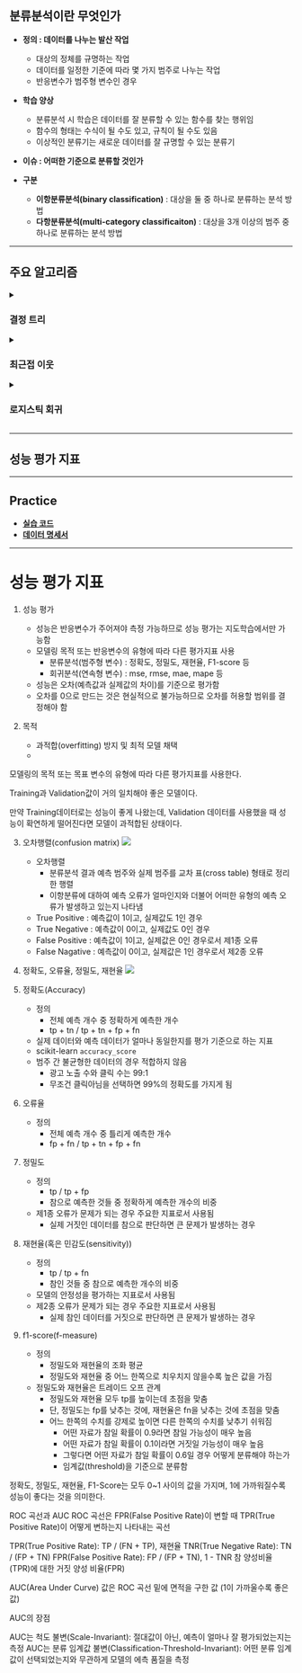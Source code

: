 ## 분류분석이란 무엇인가

- **정의 : 데이터를 나누는 발산 작업**
    - 대상의 정체를 규명하는 작업
    - 데이터를 일정한 기준에 따라 몇 가지 범주로 나누는 작업
    - 반응변수가 범주형 변수인 경우

- **학습 양상**
    - 분류분석 시 학습은 데이터를 잘 분류할 수 있는 함수를 찾는 행위임
    - 함수의 형태는 수식이 될 수도 있고, 규칙이 될 수도 있음
    - 이상적인 분류기는 새로운 데이터를 잘 규명할 수 있는 분류기

- **이슈 : 어떠한 기준으로 분류할 것인가** 

- **구분**
    - **이항분류분석(binary classification)** : 대상을 둘 중 하나로 분류하는 분석 방법
    - **다항분류분석(multi-category classificaiton)** : 대상을 3개 이상의 범주 중 하나로 분류하는 분석 방법

---

## 주요 알고리즘

<details><summary><h3>결정 트리</h3></summary>

- **정의 : 데이터에 내재된 규칙을 발견하여 수형도 기반의 분류 규칙을 세우고 데이터를 분류하는 알고리즘**
    
- **주요 이슈 : 트리를 어떻게 분할할 것인가**
    - 가지를 몇 번 뻗을 것인가
    - 한 범주당 데이터가 몇 개 남았을 때 가지치기를 멈출 것인가
    
- **주의 사항**
    - node가 깊어질수록 성능이 저하될 수 있음
    - 범주마다 균일한 데이터 세트를 구성할 수 있도록 하이퍼파라미터를 설정해야 함

- **구조**

    다운로드.png

    - **root node** : 최상위 노드
    - **decision node** : 규칙 노드
    - **leaf node** : 최종 범주
    - **gini** : 데이터 분포의 균일도
    - **samles** : 임의의 규칙에 대하여 해당 규칙을 만족하는 데이터 건수
    - **value** : 각 범주의 데이터 건수

- **균일도**
    - 정의 : leaf node에 각 범주에 해당하는 데이터만 포함되어 있는가
    
    - 예시
        - `color`을 기준으로 바둑알을 구분한다고 가정하자
        - 범주로는 `black` , `white` 가 존재함
        - 범주 `black`에 검정색 바둑알만 포함되어 있다면 균일도가 높다고 해석함
        - 범주 `black`에 흰색 바둑알이 많이 섞여 있을수록 균일도가 낮다고 해석함
    
    - decision node에서는 균일도가 높은 데이터 셋을 먼저 분류할 수 있도록 규칙을 구성함

- **지니계수**
    - 정의 : 균일도를 측정하는 방법 혹은 불순도를 측정하는 방법
        - 지니계수가 높을수록 균일도가 낮고, 불순도가 높다고 해석함
        - 본래 경제학에서 불평등 지수를 나타낼 때 사용하는 지수였음
        - 0에 가까울수록 평등하고, 1에 가까울수록 불평등하다고 해석했음
    
    - 결정 트리는 지니계수를 낮추는 방향으로 가지치기를 진행함
        - 데이터 셋을 분할하는 데 가장 좋은 조건인 지니계수가 낮은 조건을 찾음
        - 해당 조건에 기초하여 데이터 셋을 하위 노드에 반복적으로 분할함
        - 모든 데이터가 특정 범주에 속하게 되면 분할을 중지함

- **사용 방법**

</details>

<details><summary><h3>최근접 이웃</h3></summary>

- **정의 : 기하학적 거리를 규칙으로 하여 데이터를 분류하는 알고리즘**
    - 임의의 설명변수 조합이 나타내는 좌표평면 상의 한 점에 대하여,
    - 해당 점과 가장 가깝게 위치하는 점이 의미하는 설명변수 조합의 범주로 분류함

- **주요 이슈 : 참조할 이웃의 수를 얼마로 설정할 것인가**

    ![최근접이웃](https://miro.medium.com/max/405/0*QyWp7J6eSz0tayc0.png)

- **사용 방법**

</details>

<details><summary><h3>로지스틱 회귀</h3></summary>

</details>

---

## 성능 평가 지표

---

## Practice

- [**실습 코드**]()
- [**데이터 명세서**]()



---

# 성능 평가 지표

1. 성능 평가
    - 성능은 반응변수가 주어져야 측정 가능하므로 성능 평가는 지도학습에서만 가능함
    - 모델링 목적 또는 반응변수의 유형에 따라 다른 평가지표 사용
        - 분류분석(범주형 변수) : 정확도, 정밀도, 재현율, F1-score 등
        - 회귀분석(연속형 변수) : mse, rmse, mae, mape 등
    - 성능은 오차(예측값과 실제값의 차이)를 기준으로 평가함
    - 오차를 0으로 만드는 것은 현실적으로 불가능하므로 오차를 허용할 범위를 결정해야 함

2. 목적
    - 과적합(overfitting) 방지 및 최적 모델 채택
    - 

모델링의 목적 또는 목표 변수의 유형에 따라 다른 평가지표를 사용한다.

Training과 Validation값이 거의 일치해야 좋은 모델이다.

만약 Training데이터로는 성능이 좋게 나왔는데, Validation 데이터를 사용했을 때 성능이 확연하게 떨어진다면 모델이 과적합된 상태이다.

3. 오차행렬(confusion matrix)
    ![](https://miro.medium.com/max/1400/1*4c3YSE9UrrmulLu0K66g1Q.png)
    - 오차행렬
        - 분류분석 결과 예측 범주와 실제 범주를 교차 표(cross table) 형태로 정리한 행렬
        - 이항분류에 대하여 예측 오류가 얼마인지와 더불어 어떠한 유형의 예측 오류가 발생하고 있는지 나타냄
    - True Positive : 예측값이 1이고, 실제값도 1인 경우
    - True Negative : 예측값이 0이고, 실제값도 0인 경우
    - False Positive : 예측값이 1이고, 실제값은 0인 경우로서 제1종 오류
    - False Nagative : 예측값이 0이고, 실제값은 1인 경우로서 제2종 오류

4. 정확도, 오류율, 정밀도, 재현율
    ![](https://2.bp.blogspot.com/-EvSXDotTOwc/XMfeOGZ-CVI/AAAAAAAAEiE/oePFfvhfOQM11dgRn9FkPxlegCXbgOF4QCLcBGAs/s1600/confusionMatrxiUpdated.jpg)

5. 정확도(Accuracy)
    - 정의
        - 전체 예측 개수 중 정확하게 예측한 개수
        - tp + tn / tp + tn + fp + fn 
    - 실제 데이터와 예측 데이터가 얼마나 동일한지를 평가 기준으로 하는 지표
    - scikit-learn `accuracy_score`
    - 범주 간 불균형한 데이터의 경우 적합하지 않음
        - 광고 노출 수와 클릭 수는 99:1
        - 무조건 클릭아님을 선택하면 99%의 정확도를 가지게 됨

6. 오류율
    - 정의
        - 전체 예측 개수 중 틀리게 예측한 개수
        - fp + fn / tp + tn + fp + fn

6. 정밀도
    - 정의
        - tp / tp + fp
        - 참으로 예측한 것들 중 정확하게 예측한 개수의 비중
    - 제1종 오류가 문제가 되는 경우 주요한 지표로서 사용됨
        - 실제 거짓인 데이터를 참으로 판단하면 큰 문제가 발생하는 경우

7. 재현율(혹은 민감도(sensitivity))
    - 정의
        - tp / tp + fn
        - 참인 것들 중 참으로 예측한 개수의 비중
    - 모델의 안정성을 평가하는 지표로서 사용됨
    - 제2종 오류가 문제가 되는 경우 주요한 지표로서 사용됨
        - 실제 참인 데이터를 거짓으로 판단하면 큰 문제가 발생하는 경우

8. f1-score(f-measure)
    - 정의
        - 정밀도와 재현율의 조화 평균
        - 정밀도와 재현율 중 어느 한쪽으로 치우치지 않을수록 높은 값을 가짐
    - 정밀도와 재현율은 트레이드 오프 관계
        - 정밀도와 재현율 모두 tp를 높이는데 초점을 맞춤
        - 단, 정밀도는 fp를 낮추는 것에, 재현율은 fn을 낮추는 것에 초점을 맞춤
        - 어느 한쪽의 수치를 강제로 높이면 다른 한쪽의 수치를 낮추기 쉬워짐
            - 어떤 자료가 참일 확률이 0.9라면 참일 가능성이 매우 높음
            - 어떤 자료가 참일 확률이 0.1이라면 거짓일 가능성이 매우 높음
            - 그렇다면 어떤 자료가 참일 확률이 0.6일 경우 어떻게 분류해야 하는가
            - 임계값(threshold)을 기준으로 분류함








정확도, 정밀도, 재현율, F1-Score는 모두 0~1 사이의 값을 가지며, 1에 가까워질수록 성능이 좋다는 것을 의미한다.

ROC 곡선과 AUC
ROC 곡선은 FPR(False Positive Rate)이 변할 때 TPR(True Positive Rate)이 어떻게 변하는지 나타내는 곡선

TPR(True Positive Rate): TP / (FN + TP), 재현율
TNR(True Negative Rate): TN / (FP + TN)
FPR(False Positive Rate): FP / (FP + TN), 1 - TNR
참 양성비율(TPR)에 대한 거짓 양성 비율(FPR)

AUC(Area Under Curve) 값은 ROC 곡선 밑에 면적을 구한 값 (1이 가까울수록 좋은 값)

AUC의 장점

AUC는 척도 불변(Scale-Invariant): 절대값이 아닌, 예측이 얼마나 잘 평가되었는지는 측정
AUC는 분류 임계값 불변(Classification-Threshold-Invariant): 어떤 분류 임계값이 선택되었는지와 무관하게 모델의 에측 품질을 측정